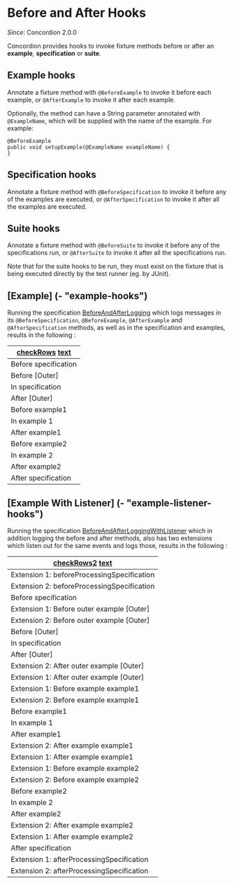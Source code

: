 # Before and After Hooks
_Since_: Concordion 2.0.0

Concordion provides hooks to invoke fixture methods before or after an __example__, __specification__ or __suite__.

## Example hooks 

Annotate a fixture method with `@BeforeExample` to invoke it before each example, or `@AfterExample` to invoke it after each example.

Optionally, the method can have a String parameter annotated with `@ExampleName`, which will be supplied with the name of the example. For example: 

    @BeforeExample
    public void setupExample(@ExampleName exampleName) {
    }    

## Specification hooks 

Annotate a fixture method with `@BeforeSpecification` to invoke it before any of the examples are executed, or `@AfterSpecification` to invoke it after all the examples are executed.

## Suite hooks 

Annotate a fixture method with `@BeforeSuite` to invoke it before any of the specifications run, or `@AfterSuite` to invoke it after all the specifications run.

Note that for the suite hooks to be run, they must exist on the fixture that is being executed directly by the test runner (eg. by JUnit).

## [Example] (- "example-hooks")

Running the specification [BeforeAndAfterLogging](BeforeAndAfterLogging.md "c:run") which logs messages in its `@BeforeSpecification`, `@BeforeExample`, `@AfterExample` and `@AfterSpecification` methods, as well as in the specification and examples, results in the following : 

|[checkRows][] [text][]|
|----------------------|
|Before specification  |
|Before [Outer]        |
|In specification      |
|After [Outer]         |
|Before example1       |
|In example 1          |
|After example1        |
|Before example2       |
|In example 2          |
|After example2        |
|After specification   |
 

[checkRows]: - "c:verifyRows=#line : getLog()"
[text]:      - "?=#line"


## [Example With Listener] (- "example-listener-hooks")

Running the specification [BeforeAndAfterLoggingWithListener](BeforeAndAfterLoggingWithListener.md "c:run") which in addition logging the before and after methods, also has two extensions which listen out for the same events and logs those, results in the following : 

|[checkRows2][] [text][]|
|----------------------|
|Extension 1: beforeProcessingSpecification |
|Extension 2: beforeProcessingSpecification |
|Before specification  |
|Extension 1: Before outer example [Outer]  |
|Extension 2: Before outer example [Outer]  |
|Before [Outer]        |
|In specification      |
|After [Outer]         |
|Extension 2: After outer example [Outer]  |
|Extension 1: After outer example [Outer]  |
|Extension 1: Before example example1 |
|Extension 2: Before example example1 |
|Before example1       |
|In example 1          |
|After example1        |
|Extension 2: After example example1 |
|Extension 1: After example example1 |
|Extension 1: Before example example2 |
|Extension 2: Before example example2 |
|Before example2       |
|In example 2          |
|After example2        |
|Extension 2: After example example2 |
|Extension 1: After example example2 |
|After specification   |
|Extension 1: afterProcessingSpecification |
|Extension 2: afterProcessingSpecification |
 

[checkRows2]: - "c:verifyRows=#line : getListenerLog()"
[text]:      - "?=#line"
